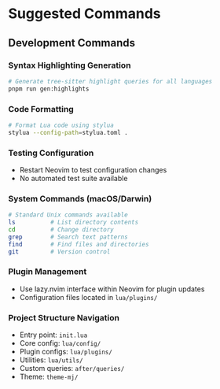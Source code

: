 # Suggested Commands

## Development Commands

### Syntax Highlighting Generation
```bash
# Generate tree-sitter highlight queries for all languages
pnpm run gen:highlights
```

### Code Formatting
```bash
# Format Lua code using stylua
stylua --config-path=stylua.toml .
```

### Testing Configuration
- Restart Neovim to test configuration changes
- No automated test suite available

### System Commands (macOS/Darwin)
```bash
# Standard Unix commands available
ls          # List directory contents
cd          # Change directory
grep        # Search text patterns
find        # Find files and directories
git         # Version control
```

### Plugin Management
- Use lazy.nvim interface within Neovim for plugin updates
- Configuration files located in `lua/plugins/`

### Project Structure Navigation
- Entry point: `init.lua`
- Core config: `lua/config/`
- Plugin configs: `lua/plugins/`
- Utilities: `lua/utils/`
- Custom queries: `after/queries/`
- Theme: `theme-mj/`